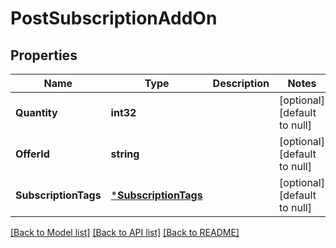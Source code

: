# PostSubscriptionAddOn

## Properties
Name | Type | Description | Notes
------------ | ------------- | ------------- | -------------
**Quantity** | **int32** |  | [optional] [default to null]
**OfferId** | **string** |  | [optional] [default to null]
**SubscriptionTags** | [***SubscriptionTags**](SubscriptionTags.md) |  | [optional] [default to null]

[[Back to Model list]](../README.md#documentation-for-models) [[Back to API list]](../README.md#documentation-for-api-endpoints) [[Back to README]](../README.md)

